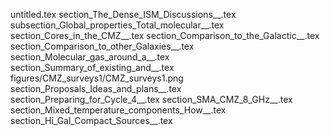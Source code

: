 untitled.tex
section_The_Dense_ISM_Discussions__.tex
subsection_Global_properties_Total_molecular__.tex
section_Cores_in_the_CMZ__.tex
section_Comparison_to_the_Galactic__.tex
section_Comparison_to_other_Galaxies__.tex
section_Molecular_gas_around_a__.tex
section_Summary_of_existing_and__.tex
figures/CMZ_surveys1/CMZ_surveys1.png
section_Proposals_Ideas_and_plans__.tex
section_Preparing_for_Cycle_4__.tex
section_SMA_CMZ_8_GHz__.tex
section_Mixed_temperature_components_How__.tex
section_Hi_Gal_Compact_Sources__.tex